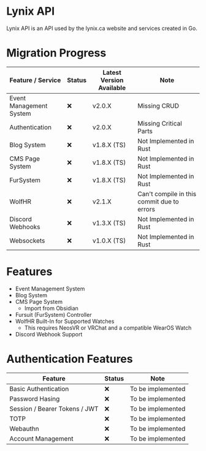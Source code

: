 # Lynix API
Lynix API is an API used by the lynix.ca website and services created in Go.

# Migration Progress
| Feature / Service | Status | Latest Version Available | Note                                       | 
| ------- | ---- |--------------------------|--------------------------------------------|
| Event Management System | ❌ | v2.0.X                   | Missing CRUD                               |
| Authentication | ❌ | v2.0.X                   | Missing Critical Parts                     |
| Blog System | ❌ | v1.8.X (TS)              | Not Implemented in Rust                    |
| CMS Page System | ❌ | v1.8.X (TS)              | Not Implemented in Rust                    |
| FurSystem | ❌ | v1.8.X (TS)              | Not Implemented in Rust                    |
| WolfHR | ❌ | v2.1.X                   | Can't compile in this commit due to errors |
| Discord Webhooks | ❌ | v1.3.X (TS)              | Not Implemented in Rust                    |
| Websockets | ❌ | v1.0.X (TS)              | Not Implemented in Rust                    |


# Features
- Event Management System
- Blog System
- CMS Page System 
  - Import from Obsidian
- Fursuit (FurSystem) Controller
- WolfHR Built-In for Supported Watches
  - This requires NeosVR or VRChat and a compatible WearOS Watch
- Discord Webhook Support

# Authentication Features
| Feature | Status | Note | 
| ------- | ------ | ---- | 
| Basic Authentication | ❌ | To be implemented |
| Password Hasing | ❌ | To be implemented |
| Session / Bearer Tokens / JWT | ❌ | To be implemented |
| TOTP | ❌ | To be implemented |
| Webauthn | ❌ | To be implemented |
| Account Management | ❌ | To be implemented |
 
